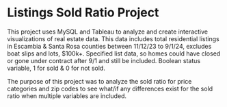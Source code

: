 # Listings Sold Ratio Project

This project uses MySQL and Tableau to analyze and create interactive visualizations of real estate data. This data includes total residential listings in Escambia & Santa Rosa counties between 11/12/23 to 9/1/24, excludes boat slips and lots, $100k+. Specified list data, so homes could have closed or gone under contract after 9/1 and still be included. Boolean status variable, 1 for sold & 0 for not sold.

The purpose of this project was to analyze the sold ratio for price categories and zip codes to see what/if any differences exist for the sold ratio when multiple variables are included. 
